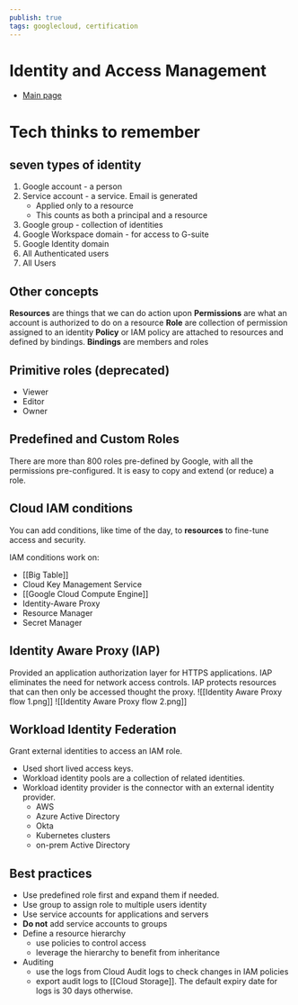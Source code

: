 ```yaml
---
publish: true
tags: googlecloud, certification
---
```


# Identity and Access Management
- [Main page](https://cloud.google.com/)

# Tech thinks to remember

## seven types of identity
1. Google account - a person
2. Service account - a service. Email is generated
	- Applied only to a resource
	- This counts as both a principal and a resource
3. Google group - collection of identities
4. Google Workspace domain -  for access to G-suite
5. Google Identity domain
6. All Authenticated users
7. All Users

## Other concepts
**Resources** are things that we can do action upon
**Permissions** are what an account is authorized to do on a resource
**Role** are collection of permission assigned to an identity
**Policy** or IAM policy are attached to resources and defined by bindings. 
**Bindings** are members and roles

## Primitive roles (deprecated)
- Viewer
- Editor
- Owner

## Predefined and Custom Roles
There are more than 800 roles pre-defined by Google, with all the permissions pre-configured. It is easy to copy and extend (or reduce) a role.

## Cloud IAM conditions
You can add conditions, like time of the day, to **resources** to fine-tune access and security. 

IAM conditions work on:
- [[Big Table]]
- Cloud Key Management Service
- [[Google Cloud Compute Engine]]
- Identity-Aware Proxy
- Resource Manager
- Secret Manager

## Identity Aware Proxy (IAP)
Provided an application authorization layer for HTTPS applications. IAP eliminates the need for network access controls. 
IAP protects resources that can then only be accessed thought the proxy. 
![[Identity Aware Proxy flow 1.png]]
![[Identity Aware Proxy flow 2.png]]

## Workload Identity Federation
Grant external identities to access an IAM role.

- Used short lived access keys.
- Workload identity pools are a collection of related identities.
- Workload identity provider is the connector with an external identity provider.
	- AWS
	- Azure Active Directory
	- Okta
	- Kubernetes clusters
	- on-prem Active Directory

## Best practices
- Use predefined role first and expand them if needed.
- Use group to assign role to multiple users identity
- Use service accounts for applications and servers
- **Do not** add service accounts to groups
- Define a resource hierarchy
	- use policies to control access
	- leverage the hierarchy to benefit from inheritance
- Auditing
	- use the logs from Cloud Audit logs to check changes in IAM policies
	- export audit logs to [[Cloud Storage]]. The default expiry date for logs is 30 days otherwise.